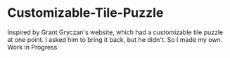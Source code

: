 # Customizable-Tile-Puzzle
Inspired by Grant Gryczan's website, which had a customizable tile puzzle at one point. I asked him to bring it back, but he didn't. So I made my own.
Work in Progress
